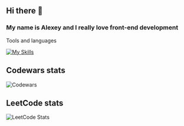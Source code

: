 ## Hi there 👋
### My name is Alexey and I really love front-end development

Tools and languages

[![My Skills](https://skillicons.dev/icons?i=js,ts,react,redux,html,css,sass,tailwind,figma,webpack,vite)](https://skillicons.dev)

## Codewars stats
![Codewars](https://www.codewars.com/users/lexahell/badges/large)

## LeetCode stats
![LeetCode Stats](https://leetcard.jacoblin.cool/lexahell?theme=dark&font=Oxygen)

